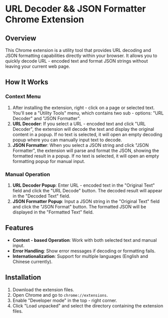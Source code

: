 # URL Decoder && JSON Formatter Chrome Extension

## Overview
This Chrome extension is a utility tool that provides URL decoding and JSON formatting capabilities directly within your browser. It allows you to quickly decode URL - encoded text and format JSON strings without leaving your current web page.

## How It Works
### Context Menu
1. After installing the extension, right - click on a page or selected text. You'll see a "Utility Tools" menu, which contains two sub - options: "URL Decoder" and "JSON Formatter".
2. **URL Decoder**: If you select a URL - encoded text and click "URL Decoder", the extension will decode the text and display the original content in a popup. If no text is selected, it will open an empty decoding popup where you can manually input text to decode.
3. **JSON Formatter**: When you select a JSON string and click "JSON Formatter", the extension will parse and format the JSON, showing the formatted result in a popup. If no text is selected, it will open an empty formatting popup for manual input.

### Manual Operation
1. **URL Decoder Popup**: Enter URL - encoded text in the "Original Text" field and click the "URL Decode" button. The decoded result will appear in the "Decoded Text" field.
2. **JSON Formatter Popup**: Input a JSON string in the "Original Text" field and click the "JSON Format" button. The formatted JSON will be displayed in the "Formatted Text" field.

## Features
- **Context - based Operation**: Work with both selected text and manual input.
- **Error Handling**: Show error messages if decoding or formatting fails.
- **Internationalization**: Support for multiple languages (English and Chinese currently).

## Installation
1. Download the extension files.
2. Open Chrome and go to `chrome://extensions`.
3. Enable "Developer mode" in the top - right corner.
4. Click "Load unpacked" and select the directory containing the extension files.